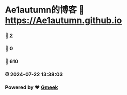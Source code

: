 # Ae1autumn的博客 :link: https://Ae1autumn.github.io 
### :page_facing_up: [2](https://Ae1autumn.github.io/tag.html) 
### :speech_balloon: 0 
### :hibiscus: 610 
### :alarm_clock: 2024-07-22 13:38:03 
### Powered by :heart: [Gmeek](https://github.com/Meekdai/Gmeek)
